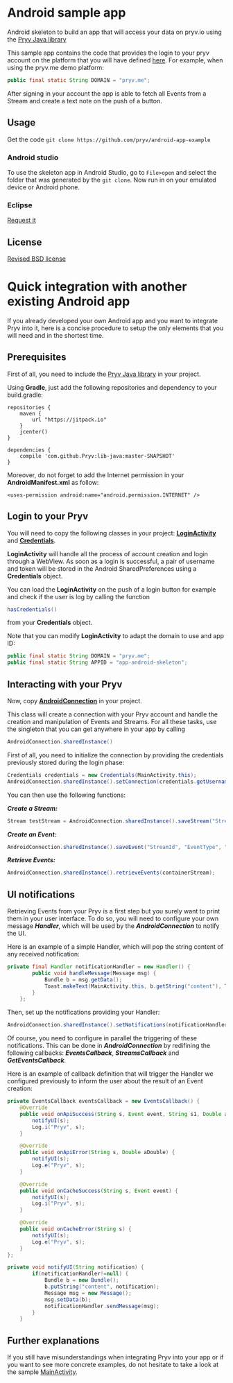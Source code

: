 # Android sample app

Android skeleton to build an app that will access your data on pryv.io using the [Pryv Java library](https://github.com/pryv/lib-java)

This sample app contains the code that provides the login to your pryv account on the platform that you will have defined [here](https://github.com/pryv/app-android-example/blob/master/app/src/main/java/com/pryv/appAndroidExample/activities/LoginActivity.java#L37).
For example, when using the pryv.me demo platform:

```java
public final static String DOMAIN = "pryv.me";
```

After signing in your account the app is able to fetch all Events from a Stream and create a text note on the push of a button.

## Usage

Get the code `git clone https://github.com/pryv/android-app-example`

### Android studio

To use the skeleton app in Android Studio, go to `File>open` and select the folder that was generated by the `git clone`. Now run in on your emulated device or Android phone.

### Eclipse

[Request it](mailto:tech@pryv.com)

## License

[Revised BSD license](https://github.com/pryv/documents/blob/master/license-bsd-revised.md)

# Quick integration with another existing Android app

If you already developed your own Android app and you want to integrate Pryv into it, here is a concise procedure to setup the only elements that you will need and in the shortest time.

## Prerequisites

First of all, you need to include the [Pryv Java library](https://github.com/pryv/lib-java) in your project.

Using **Gradle**, just add the following repositories and dependency to your build.gradle:

```
repositories {
    maven {
        url "https://jitpack.io"
    }
	jcenter()
}

dependencies {
	compile 'com.github.Pryv:lib-java:master-SNAPSHOT'
}
```

Moreover, do not forget to add the Internet permission in your **AndroidManifest.xml** as follow:

```android
<uses-permission android:name="android.permission.INTERNET" />
```

## Login to your Pryv

You will need to copy the following classes in your project:
[**LoginActivity**](https://github.com/pryv/app-android-example/blob/master/app/src/main/java/com/pryv/appAndroidExample/activities/LoginActivity.java) and
[**Credentials**](https://github.com/pryv/app-android-example/blob/master/app/src/main/java/com/pryv/appAndroidExample/Credentials.java).

**LoginActivity** will handle all the process of account creation and login through a WebView.
As soon as a login is successful, a pair of username and token will be stored in the Android SharedPreferences using a **Credentials** object.

You can load the **LoginActivity** on the push of a login button for example and check if the user is log by calling the function
```java
hasCredentials()
```
from your **Credentials** object.

Note that you can modify **LoginActivity** to adapt the domain to use and app ID:

```java
public final static String DOMAIN = "pryv.me";
public final static String APPID = "app-android-skeleton";
```

## Interacting with your Pryv

Now, copy [**AndroidConnection**](https://github.com/pryv/app-android-example/blob/master/app/src/main/java/com/pryv/appAndroidExample/AndroidConnection.java) in your project.

This class will create a connection with your Pryv account and handle the creation and manipulation of Events and Streams.
For all these tasks, use the singleton that you can get anywhere in your app by calling
```java
AndroidConnection.sharedInstance()
```

First of all, you need to initialize the connection by providing the credentials previously stored during the login phase:
```java
Credentials credentials = new Credentials(MainActivity.this);
AndroidConnection.sharedInstance().setConnection(credentials.getUsername(), credentials.getToken());
```

You can then use the following functions:

***Create a Stream:***
```java
Stream testStream = AndroidConnection.sharedInstance().saveStream("StreamId", "StreamName");
```

***Create an Event:***
```java
AndroidConnection.sharedInstance().saveEvent("StreamId", "EventType", "Content");
```

***Retrieve Events:***
```java
AndroidConnection.sharedInstance().retrieveEvents(containerStream);
```

## UI notifications

Retrieving Events from your Pryv is a first step but you surely want to print them in your user interface.
To do so, you will need to configure your own message ***Handler***, which will be used by the ***AndroidConnection*** to notify the UI.

Here is an example of a simple Handler, which will pop the string content of any received notification:

```java
private final Handler notificationHandler = new Handler() {
        public void handleMessage(Message msg) {
            Bundle b = msg.getData();
			Toast.makeText(MainActivity.this, b.getString("content"), Toast.LENGTH_SHORT).show();
        }
    };
```

Then, set up the notifications providing your Handler:
```java
AndroidConnection.sharedInstance().setNotifications(notificationHandler);
```

Of course, you need to configure in parallel the triggering of these notifications.
This can be done in ***AndroidConnection*** by redifining the following callbacks: ***EventsCallback***, ***StreamsCallback*** and ***GetEventsCallback***.

Here is an example of callback definition that will trigger the Handler we configured previously to inform the user about the result of an Event creation:

```java
private EventsCallback eventsCallback = new EventsCallback() {
	@Override
	public void onApiSuccess(String s, Event event, String s1, Double aDouble) {
		notifyUI(s);
		Log.i("Pryv", s);
	}

	@Override
	public void onApiError(String s, Double aDouble) {
		notifyUI(s);
		Log.e("Pryv", s);
	}

	@Override
	public void onCacheSuccess(String s, Event event) {
		notifyUI(s);
		Log.i("Pryv", s);
	}

	@Override
	public void onCacheError(String s) {
		notifyUI(s);
		Log.e("Pryv", s);
	}
};

private void notifyUI(String notification) {
        if(notificationHandler!=null) {
            Bundle b = new Bundle();
            b.putString("content", notification);
            Message msg = new Message();
            msg.setData(b);
            notificationHandler.sendMessage(msg);
        }
    }
```

## Further explanations

If you still have misunderstandings when integrating Pryv into your app or if you want to see more concrete examples, do not hesitate to take a look at the sample [MainActivity](https://github.com/pryv/app-android-example/blob/master/app/src/main/java/com/pryv/appAndroidExample/activities/MainActivity.java).